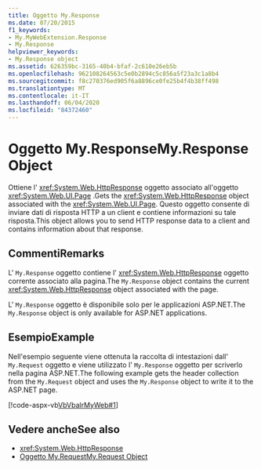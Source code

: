 ```yaml
---
title: Oggetto My.Response
ms.date: 07/20/2015
f1_keywords:
- My.MyWebExtension.Response
- My.Response
helpviewer_keywords:
- My.Response object
ms.assetid: 626359bc-3165-40b4-bfaf-2c610e26eb5b
ms.openlocfilehash: 962108264563c5e0b2894c5c856a5f23a3c1a8b4
ms.sourcegitcommit: f8c270376ed905f6a8896ce0fe25b4f4b38ff498
ms.translationtype: MT
ms.contentlocale: it-IT
ms.lasthandoff: 06/04/2020
ms.locfileid: "84372460"
---
```

# <a name="myresponse-object"></a><span data-ttu-id="0e2d9-102">Oggetto My.Response</span><span class="sxs-lookup"><span data-stu-id="0e2d9-102">My.Response Object</span></span>
<span data-ttu-id="0e2d9-103">Ottiene l' <xref:System.Web.HttpResponse> oggetto associato all'oggetto <xref:System.Web.UI.Page> .</span><span class="sxs-lookup"><span data-stu-id="0e2d9-103">Gets the <xref:System.Web.HttpResponse> object associated with the <xref:System.Web.UI.Page>.</span></span> <span data-ttu-id="0e2d9-104">Questo oggetto consente di inviare dati di risposta HTTP a un client e contiene informazioni su tale risposta.</span><span class="sxs-lookup"><span data-stu-id="0e2d9-104">This object allows you to send HTTP response data to a client and contains information about that response.</span></span>  
  
## <a name="remarks"></a><span data-ttu-id="0e2d9-105">Commenti</span><span class="sxs-lookup"><span data-stu-id="0e2d9-105">Remarks</span></span>  
 <span data-ttu-id="0e2d9-106">L' `My.Response` oggetto contiene l' <xref:System.Web.HttpResponse> oggetto corrente associato alla pagina.</span><span class="sxs-lookup"><span data-stu-id="0e2d9-106">The `My.Response` object contains the current <xref:System.Web.HttpResponse> object associated with the page.</span></span>  
  
 <span data-ttu-id="0e2d9-107">L' `My.Response` oggetto è disponibile solo per le applicazioni ASP.NET.</span><span class="sxs-lookup"><span data-stu-id="0e2d9-107">The `My.Response` object is only available for ASP.NET applications.</span></span>  
  
## <a name="example"></a><span data-ttu-id="0e2d9-108">Esempio</span><span class="sxs-lookup"><span data-stu-id="0e2d9-108">Example</span></span>  
 <span data-ttu-id="0e2d9-109">Nell'esempio seguente viene ottenuta la raccolta di intestazioni dall' `My.Request` oggetto e viene utilizzato l' `My.Response` oggetto per scriverlo nella pagina ASP.NET.</span><span class="sxs-lookup"><span data-stu-id="0e2d9-109">The following example gets the header collection from the `My.Request` object and uses the `My.Response` object to write it to the ASP.NET page.</span></span>  
  
 [!code-aspx-vb[VbVbalrMyWeb#1](~/samples/snippets/visualbasic/VS_Snippets_VBCSharp/VbVbalrMyWeb/VB/Default.aspx#1)]  
  
## <a name="see-also"></a><span data-ttu-id="0e2d9-110">Vedere anche</span><span class="sxs-lookup"><span data-stu-id="0e2d9-110">See also</span></span>

- <xref:System.Web.HttpResponse>
- [<span data-ttu-id="0e2d9-111">Oggetto My.Request</span><span class="sxs-lookup"><span data-stu-id="0e2d9-111">My.Request Object</span></span>](my-request-object.md)
